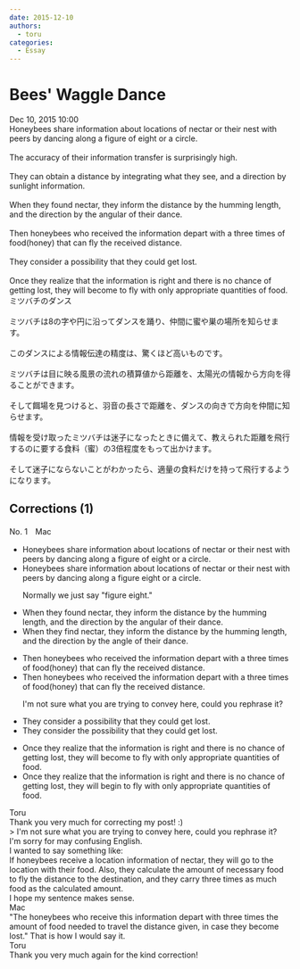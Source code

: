 ```yaml
---
date: 2015-12-10
authors:
  - toru
categories:
  - Essay
---
```


<h1 id="subject_show">Bees' Waggle Dance</h1>
<div class="date">Dec 10, 2015 10:00</div>
<div id="post"><div id="body_show_ori">
Honeybees share information about locations of nectar or their nest with peers by dancing along a figure of eight or a circle.<br/><br/>The accuracy of their information transfer is surprisingly high.<br/><br/>They can obtain a distance by integrating what they see, and a direction by sunlight information.<br/><br/>When they found nectar, they inform the distance by the humming length, and the direction by the angular of their dance.<br/><br/>Then honeybees who received the information depart with a three times of food(honey) that can fly the received distance.<br/><br/>They consider a possibility that they could get lost.<br/><br/>Once they realize that the information is right and there is no chance of getting lost, they will become to fly with only appropriate quantities of food.
</div></div>

<!-- more -->

<div id="post_ja"><div id="body_show_mo">
ミツバチのダンス<br/><br/>ミツバチは8の字や円に沿ってダンスを踊り、仲間に蜜や巣の場所を知らせます。<br/><br/>このダンスによる情報伝達の精度は、驚くほど高いものです。<br/><br/>ミツバチは目に映る風景の流れの積算値から距離を、太陽光の情報から方向を得ることができます。<br/><br/>そして餌場を見つけると、羽音の長さで距離を、ダンスの向きで方向を仲間に知らせます。<br/><br/>情報を受け取ったミツバチは迷子になったときに備えて、教えられた距離を飛行するのに要する食料（蜜）の3倍程度をもって出かけます。<br/><br/>そして迷子にならないことがわかったら、適量の食料だけを持って飛行するようになります。
</div></div>

## Corrections (1)
<div id="block"><div class="first_name"> No. 1　<span class="just_name">Mac</span></div><div id="block2">
<ul class="correction_field">
<li class="incorrect">Honeybees share information about locations of nectar or their nest with peers by dancing along a figure of eight or a circle.</li>
<li class="corrected correct">
Honeybees share information about locations of nectar or their nest with peers by dancing along a figure eight or a circle.
<p class="correction_comment">Normally we just say "figure eight."</p>
</li>
</ul>
<ul class="correction_field">
<li class="incorrect">When they found nectar, they inform the distance by the humming length, and the direction by the angular of their dance.</li>
<li class="corrected correct">
When they <span class="f_red">find </span>nectar, they inform the distance by the humming length, and the direction by the <span class="f_red">angle </span>of their dance.
</li>
</ul>
<ul class="correction_field">
<li class="incorrect">Then honeybees who received the information depart with a three times of food(honey) that can fly the received distance.</li>
<li class="corrected correct">
Then honeybees who received the information depart with a three times of food(honey) that can fly the received distance.
<p class="correction_comment">I'm not sure what you are trying to convey here, could you rephrase it?</p>
</li>
</ul>
<ul class="correction_field">
<li class="incorrect">They consider a possibility that they could get lost.</li>
<li class="corrected correct">
They consider <span class="f_red">the </span>possibility that they could get lost.
</li>
</ul>
<ul class="correction_field">
<li class="incorrect">Once they realize that the information is right and there is no chance of getting lost, they will become to fly with only appropriate quantities of food.</li>
<li class="corrected correct">
Once they realize that the information is right and there is no chance of getting lost, they will <span class="f_red">begin </span>to fly with only appropriate quantities of food.
</li>
</ul>
</div><div class="name"><span class="just_name">Toru</span><br>
Thank you very much for correcting my post! :)<br/>&gt; I'm not sure what you are trying to convey here, could you rephrase it?<br/>I'm sorry for may confusing English.<br/>I wanted to say something like:<br/>If honeybees receive a location information of nectar, they will go to the location with their food. Also, they calculate the amount of necessary food to fly the distance to the destination, and they carry three times as much food as the calculated amount.<br/>I hope my sentence makes sense.
</div>
<div class="name"><span class="just_name">Mac</span><br>
"The honeybees who receive this information depart with three times the amount of food needed to travel the distance given, in case they become lost." That is how I would say it.
</div>
<div class="name"><span class="just_name">Toru</span><br>
Thank you very much again for the kind correction!
</div>
</div>
